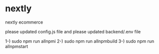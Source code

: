 # nextly
nextly ecommerce

please updated config.js file and please updated backend/.env file 

1-) sudo npm run allnpmi
2-) sudo npm run allnpmbuild
3-) sudo npm run allnpmstart

